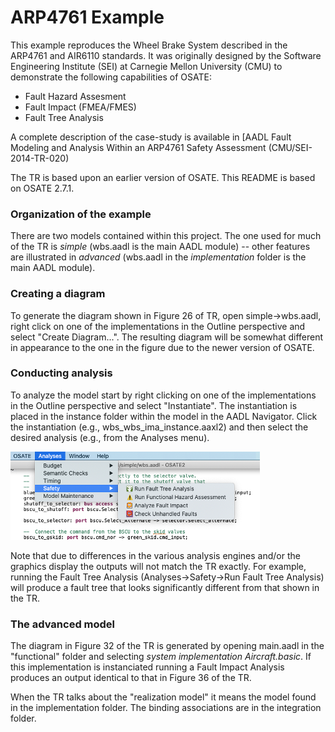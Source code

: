 # ARP4761 Example

This example reproduces the Wheel Brake System described
in the ARP4761 and AIR6110 standards. It was originally
designed by the Software Engineering Institute (SEI) at
Carnegie Mellon University (CMU) to demonstrate the following
capabilities of OSATE:

* Fault Hazard Assesment
* Fault Impact (FMEA/FMES)
* Fault Tree Analysis

A complete description of the case-study is available in [AADL Fault Modeling and Analysis Within an ARP4761 Safety Assessment (CMU/SEI-2014-TR-020)

The TR is based upon an earlier version of OSATE. This README is based on OSATE 2.7.1.

### Organization of the example

There are two models contained within this project. The one used for much of the TR is *simple* (wbs.aadl is the main AADL module) -- other features are illustrated in *advanced* (wbs.aadl in the *implementation* folder is the main AADL module).

### Creating a diagram

To generate the diagram shown in Figure 26 of TR, open simple->wbs.aadl, right click on one of the implementations in the Outline perspective and select "Create Diagram...". The resulting diagram will be somewhat different in appearance to the one in the figure due to the newer version of OSATE.

### Conducting analysis

To analyze the model start by right clicking on one of the implementations in the Outline perspective and select "Instantiate". The instantiation is placed in the instance folder within the model in the AADL Navigator. Click the instantiation (e.g., wbs_wbs_ima_instance.aaxl2) and then select the desired analysis (e.g., from the Analyses menu).

![png](../images/analyses-menu.png)

Note that due to differences in the various analysis engines and/or the graphics display the outputs will not match the TR exactly. For example, running the Fault Tree Analysis (Analyses->Safety->Run Fault Tree Analysis) will produce a fault tree that looks significantly different from that shown in the TR.

### The advanced model

The diagram in Figure 32 of the TR is generated by opening main.aadl in the "functional" folder and selecting *system implementation Aircraft.basic*. If this implementation is instanciated running a Fault Impact Analysis produces an output identical to that in Figure 36 of the TR.

When the TR talks about the "realization model" it means the model found in the implementation folder. The binding associations are in the integration folder.

